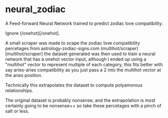 # neural_zodiac
A Feed-forward Neural Network trained to predict zodiac love compatibility.

Ignore (/onehot)[/onehot].

A small scraper was made to scape the zodiac love compatibility percetages from astrology-zodiac-signs.com (multihot/scraper)[multihot/scraper] the dataset generated was then used to train a neural network that has a onehot vector input, although I ended up using a "multihot" vector to represent multiple of each category, this fits better with say aries-aries compatibility as you just pass a 2 into the multihot vector at the aries position.

Technically this extrapolates the dataset to compute polyamorous relationships.

The original dataset is probably nonsense, and the extrapolation is most certainly going to be nonsense++ so take these percetages with a pinch of salt or less.
